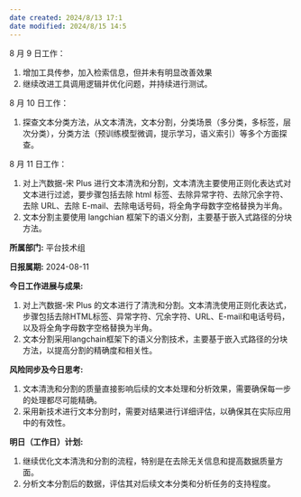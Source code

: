 ```yaml
---
date created: 2024/8/13 17:1
date modified: 2024/8/15 14:5
---
```


8 月 9 日工作：

1. 增加工具传参，加入检索信息，但并未有明显改善效果
2. 继续改进工具调用逻辑并优化问题，并持续进行测试。

8 月 10 日工作：

1. 探查文本分类方法，从文本清洗，文本分割，分类场景（多分类，多标签，层次分类），分类方法（预训练模型微调，提示学习，语义索引）等多个方面探查。

8 月 11 日工作：

1. 对上汽数据-宋 Plus 进行文本清洗和分割，文本清洗主要使用正则化表达式对文本进行过滤，要步骤包括去除 html 标签、去除异常字符、去除冗余字符、去除 URL、去除 E-mail、去除电话号码，将全角字母数字空格替换为半角。
2. 文本分割主要使用 langchian 框架下的语义分割，主要基于嵌入式路径的分块方法。

**所属部门:** 平台技术组

**日报属期:** 2024-08-11

**今日工作进展与成果:**

1. 对上汽数据-宋 Plus 的文本进行了清洗和分割。文本清洗使用正则化表达式，步骤包括去除HTML标签、异常字符、冗余字符、URL、E-mail和电话号码，以及将全角字母数字空格替换为半角。
2. 文本分割采用langchain框架下的语义分割技术，主要基于嵌入式路径的分块方法，以提高分割的精确度和相关性。

**风险同步及今日思考:**

1. 文本清洗和分割的质量直接影响后续的文本处理和分析效果，需要确保每一步的处理都尽可能精确。
2. 采用新技术进行文本分割时，需要对结果进行详细评估，以确保其在实际应用中的有效性。

**明日（工作日）计划:**

1. 继续优化文本清洗和分割的流程，特别是在去除无关信息和提高数据质量方面。
2. 分析文本分割后的数据，评估其对后续文本分类和分析任务的支持程度。